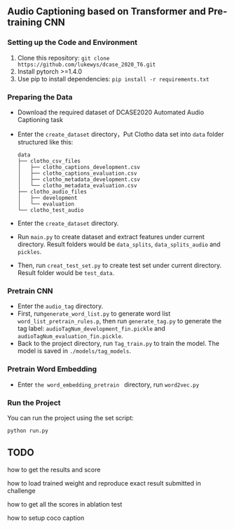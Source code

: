 ## Audio Captioning based on Transformer and Pre-training CNN

### Setting up the Code and Environment

1. Clone this repository: `git clone https://github.com/lukewys/dcase_2020_T6.git`
2. Install pytorch >=1.4.0
3. Use  pip to install dependencies: `pip install -r requirements.txt`

### Preparing the Data

- Download the required dataset  of  DCASE2020 Automated Audio Captioning task

- Enter the `create_dataset` directory，Put Clotho data set into `data` folder structured like this:

  ```
  data
  ├── clotho_csv_files
  │   ├── clotho_captions_development.csv
  │   ├── clotho_captions_evaluation.csv
  │   ├── clotho_metadata_development.csv
  │   └── clotho_metadata_evaluation.csv
  ├── clotho_audio_files
  │   ├── development
  │   └── evaluation
  └── clotho_test_audio
  
  ```

- Enter the `create_dataset` directory.

- Run `main.py` to create dataset and extract features under current directory. Result folders would be `data_splits`, `data_splits_audio` and `pickles`.

- Then, run `creat_test_set.py` to create test set under current directory. Result folder would be `test_data`.

### Pretrain CNN

- Enter the `audio_tag` directory.
- First, run`generate_word_list.py` to generate word list `word_list_pretrain_rules.p`, then run `generate_tag.py` to generate the tag label: `audioTagNum_development_fin.pickle`  and `audioTagNum_evaluation_fin.pickle`.
- Back to the project directory, run `Tag_train.py` to train the model. The model is saved in `./models/tag_models`.



### Pretrain Word Embedding

- Enter `the word_embedding_pretrain `  directory, run `word2vec.py`



### Run the Project

You can run the project using the set script:

```python
python run.py
```

  

## TODO

how to get the results and score

how to load trained weight and reproduce exact result submitted in challenge

how to get all the scores in ablation test

how to setup coco caption